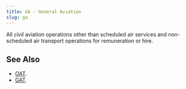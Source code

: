 ```yaml
---
title: GA - General Aviation
slug: ga
---
```


All _civil_ aviation operations other than scheduled air services
and non-scheduled air transport operations for remuneration or hire.

## See Also

* [OAT][oat].
* [GAT][gat].

[oat]: /acronym/oat/ "OAT"
[gat]: /acronym/gat/ "OAT"
